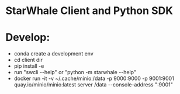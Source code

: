 # StarWhale Client and Python SDK

# Develop:
- conda create a development env
- cd client dir
- pip install -e
- run "swcli --help" or "python -m starwhale --help"
- docker run -it -v ~/.cache/minio:/data -p 9000:9000 -p 9001:9001 quay.io/minio/minio:latest server /data --console-address ":9001"